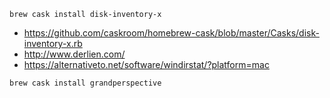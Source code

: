 `brew cask install disk-inventory-x`

- https://github.com/caskroom/homebrew-cask/blob/master/Casks/disk-inventory-x.rb
- http://www.derlien.com/
- https://alternativeto.net/software/windirstat/?platform=mac

`brew cask install grandperspective`